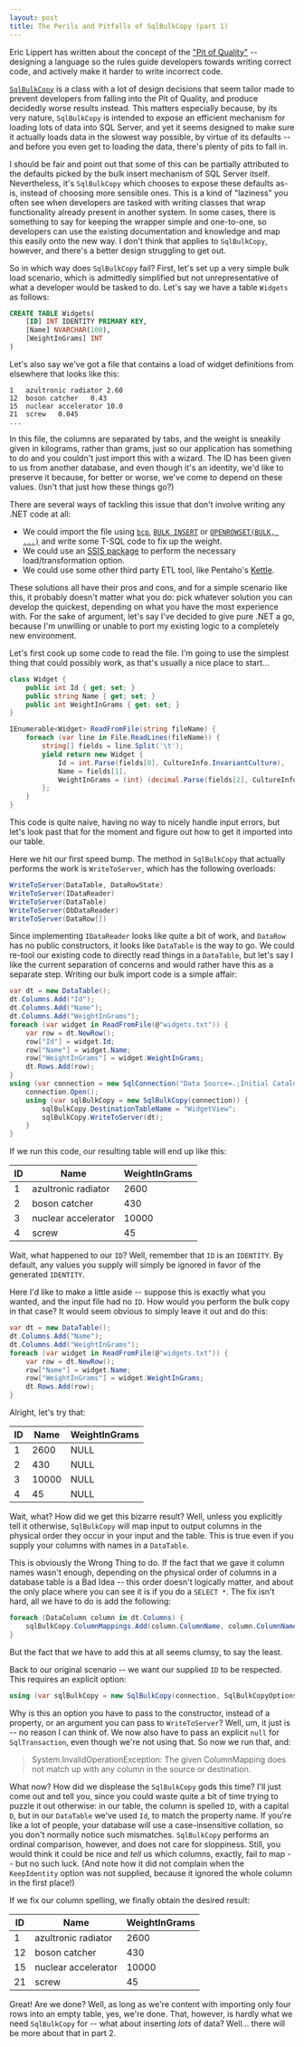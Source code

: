 ```yaml
---
layout: post
title: The Perils and Pitfalls of SqlBulkCopy (part 1)
---
```


Eric Lippert has written about the concept of the ["Pit of Quality"](https://blogs.msdn.microsoft.com/ericlippert/2007/08/14/c-and-the-pit-of-despair/) -- designing a language so the rules guide developers towards writing correct code, and actively make it harder to write incorrect code.

[`SqlBulkCopy`](https://docs.microsoft.com/dotnet/api/system.data.sqlclient.sqlbulkcopy) is a class with a lot of design decisions that seem tailor made to prevent developers from falling into the Pit of Quality, and produce decidedly worse results instead. This matters especially because, by its very nature, `SqlBulkCopy` is intended to expose an efficient mechanism for loading lots of data into SQL Server, and yet it seems designed to make sure it actually loads data in the slowest way possible, by virtue of its defaults -- and before you even get to loading the data, there's plenty of pits to fall in.

I should be fair and point out that some of this can be partially attributed to the defaults picked by the bulk insert mechanism of SQL Server itself. Nevertheless, it's `SqlBulkCopy` which chooses to expose these defaults as-is, instead of choosing more sensible ones. This is a kind of "laziness" you often see when developers are tasked with writing classes that wrap functionality already present in another system. In some cases, there is something to say for keeping the wrapper simple and one-to-one, so developers can use the existing documentation and knowledge and map this easily onto the new way. I don't think that applies to `SqlBulkCopy`, however, and there's a better design struggling to get out.

So in which way does `SqlBulkCopy` fail? First, let's set up a very simple bulk load scenario, which is admittedly simplified but not unrepresentative of what a developer would be tasked to do. Let's say we have a table `Widgets` as follows:

```sql
CREATE TABLE Widgets(
    [ID] INT IDENTITY PRIMARY KEY, 
    [Name] NVARCHAR(100), 
    [WeightInGrams] INT
)
```
    
Let's also say we've got a file that contains a load of widget definitions from elsewhere that looks like this:

```
1	azultronic radiator	2.60
12	boson catcher	0.43
15	nuclear accelerator	10.0
21	screw	0.045
...
```

In this file, the columns are separated by tabs, and the weight is sneakily given in kilograms, rather than grams, just so our application has something to do and you couldn't just import this with a wizard. The ID has been given to us from another database, and even though it's an identity, we'd like to preserve it because, for better or worse, we've come to depend on these values. (Isn't that just how these things go?)

There are several ways of tackling this issue that don't involve writing any .NET code at all:
* We could import the file using [`bcp`](https://docs.microsoft.com/sql/tools/bcp-utility), [`BULK INSERT`](https://docs.microsoft.com/sql/t-sql/statements/bulk-insert-transact-sql) or [`OPENROWSET(BULK, ...)`](https://docs.microsoft.com/sql/t-sql/functions/openrowset-transact-sql#using-openrowset-with-the-bulk-option) and write some T-SQL code to fix up the weight.
* We could use an [SSIS package](https://docs.microsoft.com/sql/integration-services/sql-server-integration-services) to perform the necessary load/transformation option.
* We could use some other third party ETL tool, like Pentaho's [Kettle](https://github.com/pentaho/pentaho-kettle).

These solutions all have their pros and cons, and for a simple scenario like this, it probably doesn't matter what you do: pick whatever solution you can develop the quickest, depending on what you have the most experience with. For the sake of argument, let's say I've decided to give pure .NET a go, because I'm unwilling or unable to port my existing logic to a completely new environment.

Let's first cook up some code to read the file. I'm going to use the simplest thing that could possibly work, as that's usually a nice place to start...

```csharp
class Widget {
    public int Id { get; set; }
    public string Name { get; set; }
    public int WeightInGrams { get; set; }
}

IEnumerable<Widget> ReadFromFile(string fileName) {
    foreach (var line in File.ReadLines(fileName)) {
        string[] fields = line.Split('\t');
        yield return new Widget {
            Id = int.Parse(fields[0], CultureInfo.InvariantCulture),
            Name = fields[1],
            WeightInGrams = (int) (decimal.Parse(fields[2], CultureInfo.InvariantCulture) * 1000)
        };
    }
}
```

This code is quite naive, having no way to nicely handle input errors, but let's look past that for the moment and figure out how to get it imported into our table.

Here we hit our first speed bump. The method in `SqlBulkCopy` that actually performs the work is `WriteToServer`, which has the following overloads:

```csharp
WriteToServer(DataTable, DataRowState)
WriteToServer(IDataReader)
WriteToServer(DataTable)
WriteToServer(DbDataReader)
WriteToServer(DataRow[])
```
    
Since implementing `IDataReader` looks like quite a bit of work, and `DataRow` has no public constructors, it looks like `DataTable` is the way to go. We could re-tool our existing code to directly read things in a `DataTable`, but let's say I like the current separation of concerns and would rather have this as a separate step. Writing our bulk import code is a simple affair:

```csharp
var dt = new DataTable();
dt.Columns.Add("Id");
dt.Columns.Add("Name");
dt.Columns.Add("WeightInGrams");
foreach (var widget in ReadFromFile(@"widgets.txt")) {
    var row = dt.NewRow();
    row["Id"] = widget.Id;
    row["Name"] = widget.Name;
    row["WeightInGrams"] = widget.WeightInGrams;
    dt.Rows.Add(row);
}
using (var connection = new SqlConnection("Data Source=.;Initial Catalog=Widgets;Integrated Security=SSPI")) {
    connection.Open();
    using (var sqlBulkCopy = new SqlBulkCopy(connection)) {
        sqlBulkCopy.DestinationTableName = "WidgetView";
        sqlBulkCopy.WriteToServer(dt);
    }
}
```

If we run this code, our resulting table will end up like this:

| ID |        Name         | WeightInGrams |
|----|---------------------|---------------|
|  1 | azultronic radiator |          2600 |
|  2 | boson catcher       |           430 |
|  3 | nuclear accelerator |         10000 |
|  4 | screw               |            45 |

Wait, what happened to our `ID`? Well, remember that `ID` is an `IDENTITY`. By default, any values you supply will simply be ignored in favor of the generated `IDENTITY`.

Here I'd like to make a little aside -- suppose this is exactly what you wanted, and the input file had no `ID`. How would you perform the bulk copy in that case? It would seem obvious to simply leave it out and do this:

```csharp
var dt = new DataTable();
dt.Columns.Add("Name");
dt.Columns.Add("WeightInGrams");
foreach (var widget in ReadFromFile(@"widgets.txt")) {
    var row = dt.NewRow();
    row["Name"] = widget.Name;
    row["WeightInGrams"] = widget.WeightInGrams;
    dt.Rows.Add(row);
}
```
        
Alright, let's try that:

| ID | Name  | WeightInGrams |
|----|-------|---------------|
|  1 |  2600 | NULL          |
|  2 |   430 | NULL          |
|  3 | 10000 | NULL          |
|  4 |    45 | NULL          |

Wait, what? How did we get this bizarre result? Well, unless you explicitly tell it otherwise, `SqlBulkCopy` will map input to output columns in the physical order they occur in your input and the table. This is true even if you supply your columns with names in a `DataTable`.

This is obviously the Wrong Thing to do. If the fact that we gave it column names wasn't enough, depending on the physical order of columns in a database table is a Bad Idea -- this order doesn't logically matter, and about the only place where you can see it is if you do a `SELECT *`. The fix isn't hard, all we have to do is add the following:

```csharp
foreach (DataColumn column in dt.Columns) {
    sqlBulkCopy.ColumnMappings.Add(column.ColumnName, column.ColumnName);
}
```

But the fact that we have to add this at all seems clumsy, to say the least.

Back to our original scenario -- we want our supplied `ID` to be respected. This requires an explicit option:

```csharp
using (var sqlBulkCopy = new SqlBulkCopy(connection, SqlBulkCopyOptions.KeepIdentity, null)) {
```
    
Why is this an option you have to pass to the constructor, instead of a property, or an argument you can pass to `WriteToServer`? Well, um, it just is -- no reason I can think of. We now also have to pass an explicit `null` for `SqlTransaction`, even though we're not using that. So now we run that, and:

> System.InvalidOperationException: The given ColumnMapping does not match up with any column in the source or destination.
    
What now? How did we displease the `SqlBulkCopy` gods this time? I'll just come out and tell you, since you could waste quite a bit of time trying to puzzle it out otherwise: in our table, the column is spelled `ID`, with a capital `D`, but in our `DataTable` we've used `Id`, to match the property name. If you're like a lot of people, your database will use a case-insensitive collation, so you don't normally notice such mismatches. `SqlBulkCopy` performs an ordinal comparison, however, and does not care for sloppiness. Still, you would think it could be nice and *tell* us which columns, exactly, fail to map -- but no such luck. (And note how it did not complain when the `KeepIdentity` option was not supplied, because it ignored the whole column in the first place!)

If we fix our column spelling, we finally obtain the desired result:

| ID |        Name         | WeightInGrams |
|----|---------------------|---------------|
|  1 | azultronic radiator |          2600 |
| 12 | boson catcher       |           430 |
| 15 | nuclear accelerator |         10000 |
| 21 | screw               |            45 |

Great! Are we done? Well, as long as we're content with importing only four rows into an empty table, yes, we're done. That, however, is hardly what we need `SqlBulkCopy` for -- what about inserting *lots* of data? Well... there will be more about that in part 2.
